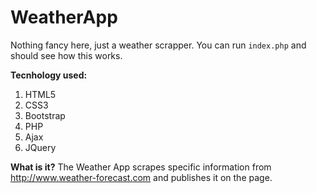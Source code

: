 # WeatherApp

Nothing fancy here, just a weather scrapper. You can run `index.php` and should see how this works.

<strong>Tecnhology used:</strong>

1. HTML5
2. CSS3
3. Bootstrap
4. PHP
5. Ajax
6. JQuery

<strong>What is it?</strong>
The Weather App scrapes specific information from http://www.weather-forecast.com and publishes it on the page.


